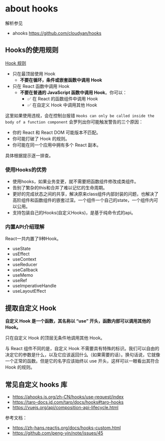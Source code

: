 # about hooks

解析参见

- ahooks https://github.com/cloudyan/hooks

## Hooks的使用规则

[Hook 规则](https://zh-hans.reactjs.org/docs/hooks-rules.html)

- 只在最顶层使用 Hook
  - **不要在循环，条件或嵌套函数中调用 Hook**
- 只在 React 函数中调用 Hook
  - **不要在普通的 JavaScript 函数中调用 Hook**。你可以：
    - ✅ 在 React 的函数组件中调用 Hook
    - ✅ 在自定义 Hook 中调用其他 Hook

这里如果使用违规，会在控制台报错 `Hooks can only be called inside the body of a function component` 会罗列出你可能触发警告的三个原因：

- 你的 React 和 React DOM 可能版本不匹配。
- 你可能打破了 Hook 的规则。
- 你可能在同一个应用中拥有多个 React 副本。

具体根据提示逐一排查。

### 使用Hooks的优势

- 使用hooks，如果业务变更，就不需要把函数组件修改成类组件。
- 告别了繁杂的this和合并了难以记忆的生命周期。
- 更好的完成状态之间的共享，解决原来class组件内部封装的问题，也解决了高阶组件和函数组件的嵌套过深。一个组件一个自己的state，一个组件内可以公用。
- 支持包装自己的Hooks(自定义Hooks)，是基于纯命令式的api。

### 内置API介绍理解

React一共内置了9种Hook。

- useState
- usEffect
- useContext
- useReducer
- useCallback
- useMemo
- useRef
- useImperativeHandle
- useLayoutEffect

## 提取自定义 Hook

**自定义 Hook 是一个函数，其名称以 “use” 开头，函数内部可以调用其他的 Hook。**

只在自定义 Hook 的顶层无条件地调用其他 Hook。

与 React 组件不同的是，自定义 Hook 不需要具有特殊的标识。我们可以自由的决定它的参数是什么，以及它应该返回什么（如果需要的话）。换句话说，它就像一个正常的函数。但是它的名字应该始终以 use 开头，这样可以一眼看出其符合 Hook 的规则。

## 常见自定义 hooks 库

- https://ahooks.js.org/zh-CN/hooks/use-request/index
- https://taro-docs.jd.com/taro/docs/hooks#taro-hooks
- https://vuejs.org/api/composition-api-lifecycle.html

参考文档：

- https://zh-hans.reactjs.org/docs/hooks-custom.html
- https://github.com/peng-yin/note/issues/45
